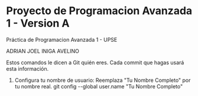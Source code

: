 # Proyecto de Programacion Avanzada 1 - Version A
Práctica de Programacion Avanzada 1 - UPSE


ADRIAN JOEL INIGA AVELINO

Estos comandos le dicen a Git quién eres. Cada commit que hagas usará esta información.
1. Configura tu nombre de usuario:
Reemplaza "Tu Nombre Completo" por tu nombre real.
git config --global user.name "Tu Nombre Completo"